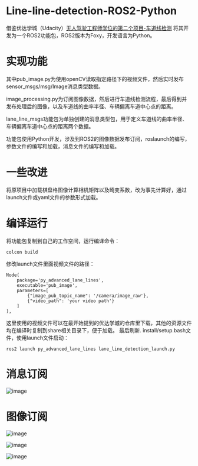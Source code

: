 # Line-line-detection-ROS2-Python
借鉴优达学城（Udacity）[无人驾驶工程师学位的第二个项目-车道线检测](https://github.com/udacity/CarND-Advanced-Lane-Lines)
将其开发为一个ROS2功能包，ROS2版本为Foxy，开发语言为Python。

# 实现功能

其中pub_image.py为使用openCV读取指定路径下的视频文件，然后实时发布sensor_msgs/msg/Image消息类型数据。

image_processing.py为订阅图像数据，然后进行车道线检测流程，最后得到并发布处理后的图像，以及车道线的曲率半径、车辆偏离车道中心点的距离。

lane_line_msgs功能包为单独创建的消息类型包，用于定义车道线的曲率半径、车辆偏离车道中心点的距离两个数据。

功能包使用Python开发，涉及到ROS2的图像数据发布订阅，roslaunch的编写，参数文件的编写和加载，消息文件的编写和加载。

# 一些改进

将原项目中加载棋盘格图像计算相机矩阵以及畸变系数，改为事先计算好，通过launch文件或yaml文件的参数形式加载。

# 编译运行

将功能包复制到自己的工作空间，运行编译命令：
```
colcon build
```
修改launch文件里面视频文件的路径：
```
Node(
    package='py_advanced_lane_lines',
    executable='pub_image',
    parameters=[
        {"image_pub_topic_name": '/camera/image_raw'},
        {"video_path": 'your video path'}
    ]
),
```
这里使用的视频文件可以在最开始提到的优达学城的仓库里下载，其他的资源文件均在编译时复制到share相关目录下，便于加载。
最后刷新. install/setup.bash文件，使用launch文件启动：
```
ros2 launch py_advanced_lane_lines lane_line_detection_launch.py 
```

# 消息订阅

![image](https://user-images.githubusercontent.com/47886076/138822518-6dbdc429-f854-4255-bcf0-d0d3300795e1.png)

# 图像订阅

![image](https://user-images.githubusercontent.com/47886076/138821359-2cbb1257-d2ba-48a7-8489-d2daa2562f26.png)

![image](https://user-images.githubusercontent.com/47886076/138822490-588a524e-3a42-4ed6-bf30-8621774bb488.png)

![image](https://user-images.githubusercontent.com/47886076/138822505-4c3f341d-36c2-4a54-b0dc-88dec5e32757.png)
